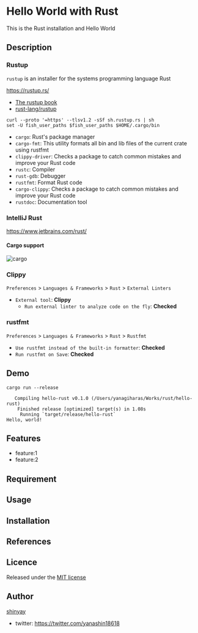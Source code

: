# Hello World with Rust

This is the Rust installation and Hello World

## Description

### Rustup

`rustup` is an installer for the systems programming language Rust

https://rustup.rs/

- [The rustup book](https://rust-lang.github.io/rustup/)
- [rust-lang/rustup](https://github.com/rust-lang/rustup)

```shell
curl --proto '=https' --tlsv1.2 -sSf sh.rustup.rs | sh
set -U fish_user_paths $fish_user_paths $HOME/.cargo/bin
```

- `cargo`: Rust's package manager
- `cargo-fmt`: This utility formats all bin and lib files of the current crate using rustfmt
- `clippy-driver`: Checks a package to catch common mistakes and improve your Rust code
- `rustc`: Compiler
- `rust-gdb`: Debugger
- `rustfmt`: Format Rust code
- `cargo-clippy`: Checks a package to catch common mistakes and improve your Rust code
- `rustdoc`: Documentation tool

### IntelliJ Rust

https://www.jetbrains.com/rust/

#### Cargo support

![cargo](https://user-images.githubusercontent.com/3072734/185937277-364e4144-6fed-46ba-a53b-1517d0af6e50.png)

### Clippy

`Preferences` > `Languages & Frameworks` > `Rust` > `External Linters`

- `External tool`: **Clippy**
  - `Run external linter to analyze code on the fly`: **Checked**

### rustfmt

`Preferences` > `Languages & Frameworks` > `Rust` > `Rustfmt`

- `Use rustfmt instead of the built-in formatter`: **Checked**
- `Run rustfmt on Save`: **Checked**

## Demo

```shell
cargo run --release
```

```shell
   Compiling hello-rust v0.1.0 (/Users/yanagiharas/Works/rust/hello-rust)
    Finished release [optimized] target(s) in 1.08s
     Running `target/release/hello-rust`
Hello, world!
```

## Features

- feature:1
- feature:2

## Requirement

## Usage

## Installation

## References

## Licence

Released under the [MIT license](https://gist.githubusercontent.com/shinyay/56e54ee4c0e22db8211e05e70a63247e/raw/34c6fdd50d54aa8e23560c296424aeb61599aa71/LICENSE)

## Author

[shinyay](https://github.com/shinyay)
- twitter: https://twitter.com/yanashin18618
